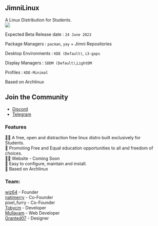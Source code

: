 ## JimniLinux 
A Linux Distribution for Students. <br>
![](https://komarev.com/ghpvc/?username=jimnilinux)


Expected Beta Release date : `24 June 2023`

Package Managers : `pacman`, `yay` + Jimni Repositories

Desktop Environments : `KDE (Default)`, `i3-gaps`

Display Managers : `SDDM (Default)`,`LightDM`

Profiles : `KDE-Minimal`

Based on Archlinux
## Join the Community
- [Discord](https://discord.gg/efX2ynC6tT)
- [Telegram](https://telegram.dog/jimnilinux)

### Features
🙋‍♀️ A free, open and distraction free linux distro built exclusively for Students.<br/>
🌈 Promoting Free and Equal education opportunities to all and freedom of choices.<br/>
👩‍💻 Website - Coming Soon<br/>
🍿 Easy to configure, maintain and install.<br/>
🧙 Based on Archlinux<br/>

### Team:
[wiz64](https://github.com/wiz64) - Founder <br>
[natimerry](https://github.com/natimerry) - Co-Founder <br>
pixel_furry - Co-Founder <br>
[Tobycm](https://github.com/tobycm) - Developer <br>
[Mullayam](https://github.com/mullayam) - Web Developer <br>
[Granted07](https://github.com/granted07) - Designer <br>
